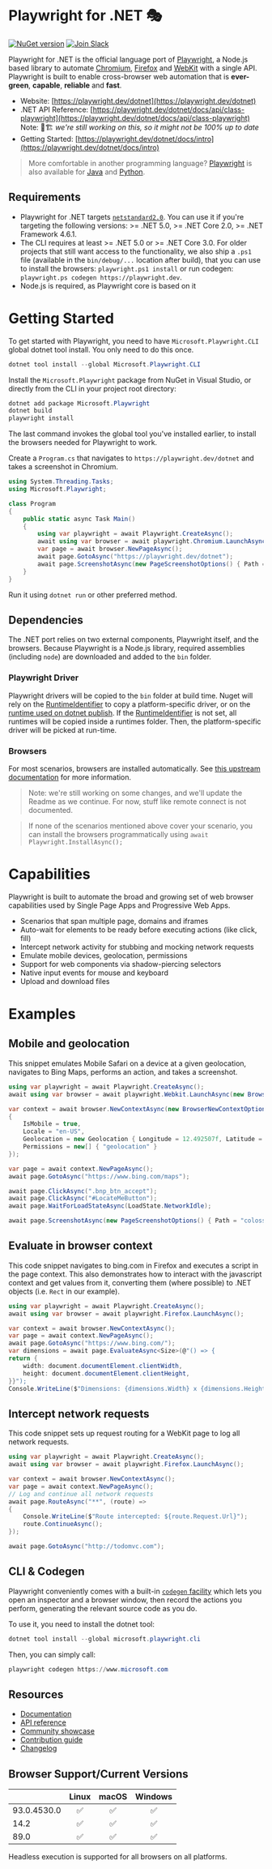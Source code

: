 # Playwright for .NET 🎭
[![NuGet version](https://img.shields.io/nuget/vpre/Microsoft.Playwright?color=%2345ba4b)](https://www.nuget.org/packages/Microsoft.Playwright) [![Join Slack](https://img.shields.io/badge/join-slack-infomational)](https://aka.ms/playwright-slack)

Playwright for .NET is the official language port of [Playwright](https://playwright.dev), a Node.js based library to automate [Chromium](https://www.chromium.org/Home), [Firefox](https://www.mozilla.org/en-US/firefox/new/) and [WebKit](https://webkit.org/) with a single API. Playwright is built to enable cross-browser web automation that is **ever-green**, **capable**, **reliable** and **fast**.

* Website: [https://playwright.dev/dotnet](https://playwright.dev/dotnet) 
* .NET API Reference: [https://playwright.dev/dotnet/docs/api/class-playwright](https://playwright.dev/dotnet/docs/api/class-playwright) Note: 🚧🏗 _we're still working on this, so it might not be 100% up to date_
* Getting Started: [https://playwright.dev/dotnet/docs/intro](https://playwright.dev/dotnet/docs/intro)

> More comfortable in another programming language? [Playwright](https://github.com/microsoft/playwright) is also available for [Java](https://github.com/microsoft/playwright-java) and [Python](https://github.com/microsoft/playwright-python).

## Requirements
- Playwright for .NET targets [`netstandard2.0`](https://docs.microsoft.com/en-us/dotnet/standard/net-standard). You can use it if you're targeting the following versions: >= .NET 5.0, >= .NET Core 2.0, >= .NET Framework 4.6.1.
- The CLI requires at least >= .NET 5.0 or >= .NET Core 3.0. For older projects that still want access to the functionality, we also ship a `.ps1` file (available in the `bin/debug/...` location after build), that you can use to install the browsers: `playwright.ps1 install` or run codegen: `playwright.ps codegen https://playwright.dev`.
- Node.js is required, as Playwright core is based on it

# Getting Started
To get started with Playwright, you need to have `Microsoft.Playwright.CLI` global dotnet tool install. You only need to do this once. 

```powershell
dotnet tool install --global Microsoft.Playwright.CLI
```

Install the `Microsoft.Playwright` package from NuGet in Visual Studio, or directly from the CLI in your project root directory:

```powershell
dotnet add package Microsoft.Playwright
dotnet build
playwright install
```

The last command invokes the global tool you've installed earlier, to install the browsers needed for Playwright to work.

Create a `Program.cs` that navigates to `https://playwright.dev/dotnet` and takes a screenshot in Chromium.

```cs
using System.Threading.Tasks;
using Microsoft.Playwright;

class Program
{
    public static async Task Main()
    {
        using var playwright = await Playwright.CreateAsync();
        await using var browser = await playwright.Chromium.LaunchAsync(new() { Headless = false });
        var page = await browser.NewPageAsync();
        await page.GotoAsync("https://playwright.dev/dotnet");
        await page.ScreenshotAsync(new PageScreenshotOptions() { Path = "screenshot.png" });
    }
}
```

Run it using `dotnet run` or other preferred method.

## Dependencies
The .NET port relies on two external components, Playwright itself, and the browsers. Because Playwright is a Node.js library, required assemblies (including `node`) are downloaded and added to the `bin` folder. 

### Playwright Driver

Playwright drivers will be copied to the `bin` folder at build time. Nuget will rely on the [RuntimeIdentifier](https://docs.microsoft.com/en-us/dotnet/core/project-sdk/msbuild-props?WT.mc_id=DT-MVP-5003814#runtimeidentifier) to copy a platform-specific driver, or on the [runtime used on dotnet publish](https://docs.microsoft.com/en-us/dotnet/core/tools/dotnet-publish?WT.mc_id=DT-MVP-5003814).
If the [RuntimeIdentifier](https://docs.microsoft.com/en-us/dotnet/core/project-sdk/msbuild-props?WT.mc_id=DT-MVP-5003814#runtimeidentifier) is not set, all runtimes will be copied inside a runtimes folder. Then, the platform-specific driver will be picked at run-time.

### Browsers

For most scenarios, browsers are installed automatically. See [this upstream documentation](https://playwright.dev/docs/installation#managing-browser-binaries) for more information.

> Note: we're still working on some changes, and we'll update the Readme as we continue. For now, stuff like remote connect is not documented. 

> If none of the scenarios mentioned above cover your scenario, you can install the browsers programmatically using `await Playwright.InstallAsync();`

# Capabilities

Playwright is built to automate the broad and growing set of web browser capabilities used by Single Page Apps and Progressive Web Apps.

* Scenarios that span multiple page, domains and iframes
* Auto-wait for elements to be ready before executing actions (like click, fill)
* Intercept network activity for stubbing and mocking network requests
* Emulate mobile devices, geolocation, permissions
* Support for web components via shadow-piercing selectors
* Native input events for mouse and keyboard
* Upload and download files

# Examples

## Mobile and geolocation

This snippet emulates Mobile Safari on a device at a given geolocation, navigates to Bing Maps, performs an action, and takes a screenshot.


```cs 
using var playwright = await Playwright.CreateAsync();
await using var browser = await playwright.Webkit.LaunchAsync(new BrowserTypeLaunchOptions() { Headless = false });

var context = await browser.NewContextAsync(new BrowserNewContextOptions()
{
    IsMobile = true,
    Locale = "en-US",
    Geolocation = new Geolocation { Longitude = 12.492507f, Latitude = 41.889938f },
    Permissions = new[] { "geolocation" }
});

var page = await context.NewPageAsync();
await page.GotoAsync("https://www.bing.com/maps");

await page.ClickAsync(".bnp_btn_accept");
await page.ClickAsync("#LocateMeButton");
await page.WaitForLoadStateAsync(LoadState.NetworkIdle);

await page.ScreenshotAsync(new PageScreenshotOptions() { Path = "colosseum-iphone.png" });
```

## Evaluate in browser context
This code snippet navigates to bing.com in Firefox and executes a script in the page context. This also demonstrates how to interact with the javascript context and get values from it, converting them (where possible) to .NET objects (i.e. `Rect` in our example).

```cs
using var playwright = await Playwright.CreateAsync();
await using var browser = await playwright.Firefox.LaunchAsync();

var context = await browser.NewContextAsync();
var page = await context.NewPageAsync();
await page.GotoAsync("https://www.bing.com/");
var dimensions = await page.EvaluateAsync<Size>(@"() => {
return {
    width: document.documentElement.clientWidth,
    height: document.documentElement.clientHeight,
}}");
Console.WriteLine($"Dimensions: {dimensions.Width} x {dimensions.Height}");
```

## Intercept network requests

This code snippet sets up request routing for a WebKit page to log all network requests.

```cs 
using var playwright = await Playwright.CreateAsync();
await using var browser = await playwright.Firefox.LaunchAsync();

var context = await browser.NewContextAsync();
var page = await context.NewPageAsync();
// Log and continue all network requests
await page.RouteAsync("**", (route) =>
{
    Console.WriteLine($"Route intercepted: ${route.Request.Url}");
    route.ContinueAsync();
});

await page.GotoAsync("http://todomvc.com");
```

## CLI & Codegen

Playwright conveniently comes with a built-in [`codegen` facility](https://playwright.dev/dotnet/docs/cli) which lets you open an inspector and a browser window, then record the 
actions you perform, generating the relevant source code as you do.

To use it, you need to install the dotnet tool:

```powershell
dotnet tool install --global microsoft.playwright.cli
```

Then, you can simply call:

```powershell
playwright codegen https://www.microsoft.com
```

## Resources

* [Documentation](https://playwright.dev/dotnet/docs/intro/)
* [API reference](https://playwright.dev/dotnet/docs/api/class-playwright/)
* [Community showcase](https://playwright.dev/dotnet/docs/showcase/)
* [Contribution guide](CONTRIBUTING.md)
* [Changelog](https://github.com/microsoft/playwright/releases)

## Browser Support/Current Versions

|          | Linux | macOS | Windows |
|   :---   | :---: | :---: | :---:   |
| <!-- GEN:chromium-version -->93.0.4530.0<!-- GEN:stop --> | :white_check_mark: | :white_check_mark: | :white_check_mark: |
| <!-- GEN:webkit-version -->14.2<!-- GEN:stop --> | :white_check_mark: | :white_check_mark: | :white_check_mark: |
| <!-- GEN:firefox-version -->89.0<!-- GEN:stop --> | :white_check_mark: | :white_check_mark: | :white_check_mark: |

Headless execution is supported for all browsers on all platforms.